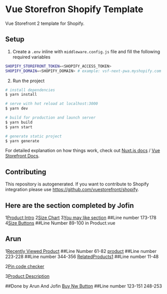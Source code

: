 # Vue Storefron Shopify Template

Vue Storefront 2 template for Shopify.

## Setup

1. Create a `.env` inline with `middleware.config.js` file and fill the following required variables

```bash
SHOPIFY_STOREFRONT_TOKEN=<SHOPIFY_ACCESS_TOKEN>
SHOPIFY_DOMAIN=<SHOPIFY_DOMAIN> # example: vsf-next-pwa.myshopify.com
```

2. Run the project

``` bash
# install dependencies
$ yarn install

# serve with hot reload at localhost:3000
$ yarn dev

# build for production and launch server
$ yarn build
$ yarn start

# generate static project
$ yarn generate
```

For detailed explanation on how things work, check out [Nuxt.js docs](https://nuxtjs.org) / [Vue Storefront Docs](https://docs.vuestorefront.io/v2/).

## Contributing

This repository is autogenerated. If you want to contribute to Shopify integration please use https://github.com/vuestorefront/shopify.
## Here are the section completed by Jofin
1[Product Intro](https://github.com/aruns2008/Snitch-product/blob/master/components/productintro.vue)
2[Size Chart](https://github.com/aruns2008/Snitch-product/blob/master/components/ModalButton.vue)
3[You may like section](https://github.com/aruns2008/Snitch-product/blob/master/pages/Product.vue)
##Line number 173-178
4[Size Buttons](https://github.com/aruns2008/Snitch-product/blob/master/components/ButtonSize.vue)
##Line Number 89-100 in Product.vue


## Arun 
1[Recently Viewed Product](https://github.com/aruns2008/Snitch-product/blob/master/components/RelatedProducts.vue)
##Line Number 61-82
[product](https://github.com/aruns2008/Snitch-product/blob/master/pages/Product.vue)
##Line number 223-228
##Line number 344-356
[RelatedProducts1](https://github.com/aruns2008/Snitch-product/blob/master/components/RelatedProducts1.vue)
##Line number 11-48

2[Pin code checker](https://github.com/aruns2008/Snitch-product/blob/master/components/Codecheck.vue)

3[Product Description](https://github.com/aruns2008/Snitch-product/blob/master/components/description.vue)

##Done by Arun And Jofin
[Buy Nw Button](https://github.com/aruns2008/Snitch-product/blob/master/components/RelatedProducts.vue)
##Line number 123-151   248-253
